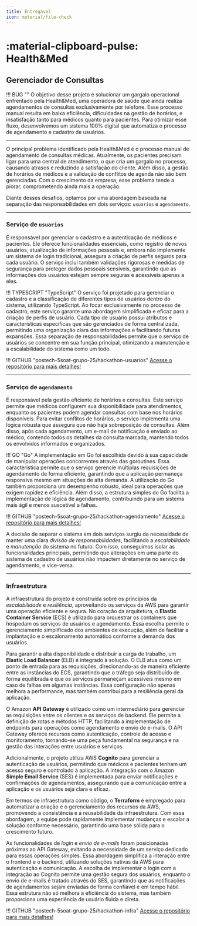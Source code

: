 ```yaml
---
title: Entregável
icon: material/file-check
---
```


# :material-clipboard-pulse: Health&Med

## Gerenciador de Consultas

!!! BUG ""
    O objetivo desse projeto é solucionar um gargalo operacional enfrentado pela Health&Med, uma operadora de saúde que ainda realiza agendamentos de consultas exclusivamente por telefone. Esse processo manual resulta em baixa eficiência, dificuldades na gestão de horários, e insatisfação tanto para médicos quanto para pacientes. Para otimizar esse fluxo, desenvolvemos um sistema 100% digital que automatiza o processo de agendamento e cadastro de usuários.

---

O principal problema identificado pela Health&Med é o processo manual de agendamento de consultas médicas. Atualmente, os pacientes precisam ligar para uma central de atendimento, o que cria um gargalo no processo, causando atrasos e reduzindo a satisfação do cliente. Além disso, a gestão de horários de médicos e a validação de conflitos de agenda não são bem gerenciadas. Com o crescimento da empresa, esse problema tende a piorar, comprometendo ainda mais a operação.

Diante desses desafios, optamos por uma abordagem baseada na separação das responsabilidades em dois serviços: `usuarios` e `agendamento`.

---

### Serviço de `usuarios`

É responsável por gerenciar o cadastro e a autenticação de médicos e pacientes. Ele oferece funcionalidades essenciais, como registro de novos usuários, atualização de informações pessoais e, embora não implemente um sistema de login tradicional, assegura a criação de perfis seguros para cada usuário. O serviço inclui também validações rigorosas e medidas de segurança para proteger dados pessoais sensíveis, garantindo que as informações dos usuários estejam sempre seguras e acessíveis apenas a eles.

!!! TYPESCRIPT "TypeScript"
    O serviço foi projetado para gerenciar o cadastro e a classificação de diferentes tipos de usuários dentro do sistema, utilizando TypeScript. Ao focar exclusivamente no processo de cadastro, este serviço garante uma abordagem simplificada e eficaz para a criação de perfis de usuário. Cada tipo de usuário possui atributos e características específicas que são gerenciados de forma centralizada, permitindo uma organização clara das informações e facilitando futuras expansões. Essa separação de responsabilidades permite que o serviço de usuários se concentre em sua função principal, otimizando a manutenção e a escalabilidade do sistema como um todo.

!!! GITHUB "postech-5soat-grupo-25/hackathon-usuarios"
    [Acesse o repositório para mais detalhes!](https://github.com/postech-5soat-grupo-25/hackathon-usuarios)

---

### Serviço de `agendamento`

É responsável pela gestão eficiente de horários e consultas. Este serviço permite que médicos configurem sua disponibilidade para atendimentos, enquanto os pacientes podem agendar consultas com base nos horários disponíveis. Para evitar conflitos de horários, o serviço implementa uma lógica robusta que assegura que não haja sobreposição de consultas. Além disso, após cada agendamento, um e-mail de notificação é enviado ao médico, contendo todos os detalhes da consulta marcada, mantendo todos os envolvidos informados e organizados.

!!! GO "Go"
    A implementação em Go foi escolhida devido à sua capacidade de manipular operações concorrentes através das goroutines. Essa característica permite que o serviço gerencie múltiplas requisições de agendamento de forma eficiente, garantindo que a aplicação permaneça responsiva mesmo em situações de alta demanda. A utilização do Go também proporciona um desempenho robusto, ideal para operações que exigem rapidez e eficiência. Além disso, a estrutura simples do Go facilita a implementação de lógica de agendamento, contribuindo para um sistema mais ágil e menos suscetível a falhas.

!!! GITHUB "postech-5soat-grupo-25/hackathon-agendamento"
    [Acesse o repositório para mais detalhes!](https://github.com/postech-5soat-grupo-25/hackathon-agendamento)

A decisão de separar o sistema em dois serviços surgiu da necessidade de manter uma clara _divisão de responsabilidades_, facilitando a _escalabilidade_ e _manutenção_ do sistema no futuro. Com isso, conseguimos isolar as funcionalidades principais, permitindo que alterações em uma parte do sistema de cadastro de usuários não impactem diretamente no serviço de agendamento, e vice-versa.

---

### Infraestrutura

A infraestrutura do projeto é construída sobre os princípios da _escalabilidade_ e _resiliência_, aproveitando os serviços da AWS para garantir uma operação eficiente e segura. No coração da arquitetura, o **Elastic Container Service** (ECS) é utilizado para orquestrar os containers que hospedam os serviços de usuários e agendamento. Essa escolha permite o gerenciamento simplificado dos ambientes de execução, além de facilitar a implantação e o escalonamento automático conforme a demanda dos usuários.

Para garantir a alta disponibilidade e distribuir a carga de trabalho, um **Elastic Load Balancer** (ELB) é integrado à solução. O ELB atua como um ponto de entrada para as requisições, direcionando-as de maneira eficiente entre as instâncias do ECS, garantindo que o tráfego seja distribuído de forma equilibrada e que os serviços permaneçam acessíveis mesmo em caso de falhas em algumas instâncias. Essa configuração não apenas melhora a performance, mas também contribui para a resiliência geral da aplicação.

O Amazon **API Gateway** é utilizado como um intermediário para gerenciar as requisições entre os clientes e os serviços de backend. Ele permite a definição de rotas e métodos HTTP, facilitando a implementação de endpoints para operações como agendamento e envio de e-mails. O API Gateway oferece recursos como autenticação, controle de acesso e monitoramento, tornando-se uma peça fundamental na segurança e na gestão das interações entre usuários e serviços.

Adicionalmente, o projeto utiliza AWS **Cognito** para gerenciar a autenticação de usuários, permitindo que médicos e pacientes tenham um acesso seguro e controlado à aplicação. A integração com o Amazon **Simple Email Service** (SES) é implementada para enviar notificações e confirmações de agendamentos, assegurando que a comunicação entre a aplicação e os usuários seja clara e eficaz.

Em termos de infraestrutura como código, o **Terraform** é empregado para automatizar a criação e o gerenciamento dos recursos da AWS, promovendo a consistência e a reusabilidade da infraestrutura. Com essa abordagem, a equipe pode rapidamente implementar mudanças e escalar a solução conforme necessário, garantindo uma base sólida para o crescimento futuro.

As funcionalidades de _login_ e _envio de e-mails_ foram posicionadas próximas ao API Gateway, evitando a necessidade de um serviço dedicado para essas operações simples. Essa abordagem simplifica a interação entre o frontend e o backend, utilizando soluções nativas da AWS para autenticação e comunicação. A escolha de implementar o login com a integração ao Cognito permite uma gestão segura dos usuários, enquanto o envio de e-mails é tratado através do SES, garantindo que as notificações de agendamentos sejam enviadas de forma confiável e em tempo hábil. Essa estrutura não só melhora a eficiência do sistema, mas também proporciona uma experiência de usuário fluida e direta.

!!! GITHUB "postech-5soat-grupo-25/hackathon-infra"
    [Acesse o repositório para mais detalhes!](https://github.com/postech-5soat-grupo-25/hackathon-infra)
